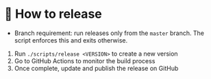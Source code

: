 # 🚀 How to release

- Branch requirement: run releases only from the `master` branch. The script enforces this and exits otherwise.

1. Run `./scripts/release <VERSION>` to create a new version
2. Go to GitHub Actions to monitor the build process
3. Once complete, update and publish the release on GitHub
